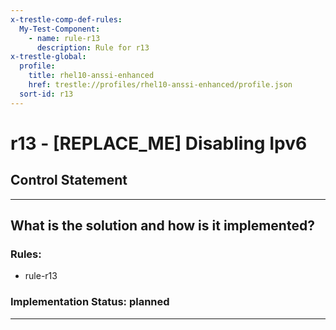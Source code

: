 ```yaml
---
x-trestle-comp-def-rules:
  My-Test-Component:
    - name: rule-r13
      description: Rule for r13
x-trestle-global:
  profile:
    title: rhel10-anssi-enhanced
    href: trestle://profiles/rhel10-anssi-enhanced/profile.json
  sort-id: r13
---
```


# r13 - \[REPLACE_ME\] Disabling Ipv6

## Control Statement

______________________________________________________________________

## What is the solution and how is it implemented?

<!-- For implementation status enter one of: implemented, partial, planned, alternative, not-applicable -->

<!-- Note that the list of rules under ### Rules: is read-only and changes will not be captured after assembly to JSON -->

<!-- Add control implementation description here for control: r13 -->

### Rules:

  - rule-r13

### Implementation Status: planned

______________________________________________________________________
